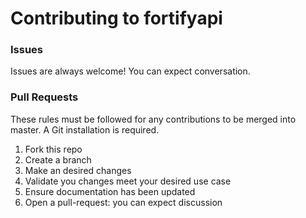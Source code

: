 # Contributing to fortifyapi

### Issues
Issues are always welcome! You can expect conversation.

### Pull Requests

These rules must be followed for any contributions to be merged into master. A Git installation is required.

1. Fork this repo
1. Create a branch
1. Make an desired changes
1. Validate you changes meet your desired use case
1. Ensure documentation has been updated
1. Open a pull-request: you can expect discussion
